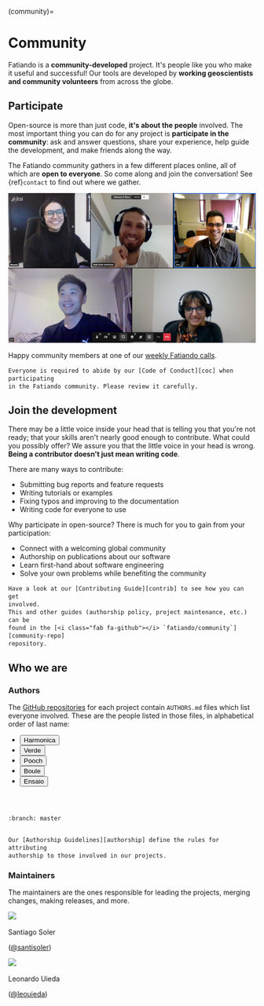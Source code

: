 (community)=
# Community

<p class="lead">
Fatiando is a <strong>community-developed</strong> project. It's people
like you who make it useful and successful!
Our tools are developed by <strong>working geoscientists and community
volunteers</strong> from across the globe.
</p>

## <i class="fa fa-comments"></i> Participate

Open-source is more than just code, **it's about the people** involved.
The most important thing you can do for any project is **participate in the
community**: ask and answer questions, share your experience, help guide the
development, and make friends along the way.

The Fatiando community gathers in a few different places online, all of which
are **open to everyone**.
So come along and join the conversation!
See {ref}`contact` to find out where we gather.

<div class="row text-muted align-items-center fs-6">
<div class="col-md-9">
<img class="mb-3" src="../_static/fatiando-community-call.png" title="Screenshot from a virtual Fatiando weekly call.">
</div>
<div class="col-md-3">

Happy community members at one of our [weekly Fatiando calls](contact).

</div>
</div>

```{important}
Everyone is required to abide by our [Code of Conduct][coc] when participating
in the Fatiando community. Please review it carefully.
```

## <i class="fa fa-cog"></i> Join the development

There may be a little voice inside your head that is telling you that you're
not ready; that your skills aren't nearly good
enough to contribute.
What could you possibly offer?
We assure you that the little voice in your head is wrong.
**Being a contributor doesn't just mean writing code**.

There are many ways to contribute:

<ul class="fa-ul">
  <li><i class="fa-li fa fa-bug fa-fw"></i> Submitting bug reports and feature requests</li>
  <li><i class="fa-li fa fa-book fa-fw"></i> Writing tutorials or examples</li>
  <li><i class="fa-li fa fa-hammer fa-fw"></i> Fixing typos and improving to the documentation</li>
  <li><i class="fa-li fa fa-terminal fa-fw"></i> Writing code for everyone to use</li>
</ul>

Why participate in open-source?
There is much for you to gain from your participation:

<ul class="fa-ul">
  <li><i class="fa-li fa fa-users fa-fw"></i> Connect with a welcoming global community</li>
  <li><i class="fa-li fa fa-copy fa-fw"></i> Authorship on publications about our software</li>
  <li><i class="fa-li fa fa-graduation-cap fa-fw"></i> Learn first-hand about software engineering</li>
  <li><i class="fa-li fa fa-people-carry fa-fw"></i> Solve your own problems while benefiting the community</li>
</ul>

```{admonition} Want to contribute to Fatiando?
Have a look at our [Contributing Guide][contrib] to see how you can get
involved.
This and other guides (authorship policy, project maintenance, etc.) can be
found in the [<i class="fab fa-github"></i> `fatiando/community`][community-repo]
repository.
```

## Who we are

### Authors

The [GitHub repositories][gh] for each project contain `AUTHORS.md` files which
list everyone involved.
These are the people listed in those files, in alphabetical order of last name:

<ul class="nav nav-pills mb-3" id="authors-tab" role="tablist">
  <li class="nav-item" role="presentation">
    <button
        class="nav-link active"
        id="authors-harmonica-tab"
        data-bs-toggle="pill"
        data-bs-target="#authors-harmonica"
        type="button"
        role="tab"
        aria-controls="authors-harmonica"
        aria-selected="true"
        aria-label="Harmonica"
    >
    <i class="fa fa-users"></i>
    Harmonica
    </button>
  </li>
  <li class="nav-item" role="presentation">
    <button
        class="nav-link"
        id="authors-verde-tab"
        data-bs-toggle="pill"
        data-bs-target="#authors-verde"
        type="button"
        role="tab"
        aria-controls="authors-verde"
        aria-selected="true"
        aria-label="Verde"
    >
    <i class="fa fa-users"></i>
    Verde
    </button>
  </li>
  <li class="nav-item" role="presentation">
    <button
        class="nav-link"
        id="authors-pooch-tab"
        data-bs-toggle="pill"
        data-bs-target="#authors-pooch"
        type="button"
        role="tab"
        aria-controls="authors-pooch"
        aria-selected="true"
        aria-label="Pooch"
    >
    <i class="fa fa-users"></i>
    Pooch
    </button>
  </li>
  <li class="nav-item" role="presentation">
    <button
        class="nav-link"
        id="authors-boule-tab"
        data-bs-toggle="pill"
        data-bs-target="#authors-boule"
        type="button"
        role="tab"
        aria-controls="authors-boule"
        aria-selected="true"
        aria-label="Boule"
    >
    <i class="fa fa-users"></i>
    Boule
    </button>
  </li>
  <li class="nav-item" role="presentation">
    <button
        class="nav-link"
        id="authors-ensaio-tab"
        data-bs-toggle="pill"
        data-bs-target="#authors-ensaio"
        type="button"
        role="tab"
        aria-controls="authors-ensaio"
        aria-selected="true"
        aria-label="Ensaio"
    >
    <i class="fa fa-users"></i>
    Ensaio
    </button>
  </li>
</ul>
<div class="tab-content" id="authors-tabContent">
  <div
      class="tab-pane fade show active"
      id="authors-harmonica"
      role="tabpanel"
      aria-labelledby="authors-harmonica-tab"
  >

```{fatiando-authors} harmonica
```

  </div>
  <div
      class="tab-pane fade"
      id="authors-verde"
      role="tabpanel"
      aria-labelledby="authors-verde-tab"
  >

```{fatiando-authors} verde
```

  </div>
  <div
      class="tab-pane fade"
      id="authors-pooch"
      role="tabpanel"
      aria-labelledby="authors-pooch-tab"
  >

```{fatiando-authors} pooch
```

  </div>
  <div
      class="tab-pane fade"
      id="authors-boule"
      role="tabpanel"
      aria-labelledby="authors-boule-tab"
  >

```{fatiando-authors} boule
:branch: master
```

  </div>
  <div
      class="tab-pane fade"
      id="authors-ensaio"
      role="tabpanel"
      aria-labelledby="authors-ensaio-tab"
  >

```{fatiando-authors} ensaio
```

  </div>
</div>


```{note}
Our [Authorship Guidelines][authorship] define the rules for attributing
authorship to those involved in our projects.
```

### Maintainers

The maintainers are the ones responsible for leading the projects, merging
changes, making releases, and more.

<div class="row gy-3 gx-2">
<div class="col-4 col-sm-3 col-md-2 d-flex align-items-stretch">
  <div class="card">
    <img class="card-img-top" src="https://github.com/santisoler.png">
    <div class="card-body text-center">
      <p class="card-title fw-bold fs-6">
        Santiago Soler
      </p>
      <p class="card-text text-muted fs-6">
        (<a href="https://github.com/santisoler">@santisoler</a>)
      </p>
    </div>
  </div>
</div>
<div class="col-4 col-sm-3 col-md-2 gx-2 d-flex align-items-stretch">
  <div class="card">
    <img class="card-img-top" src="https://github.com/leouieda.png">
    <div class="card-body text-center">
      <p class="card-title fw-bold fs-6">
        Leonardo Uieda
      </p>
      <p class="card-text text-muted fs-6">
        (<a href="https://github.com/leouieda">@leouieda</a>)
      </p>
    </div>
  </div>
</div>
</div>

[coc]: https://github.com/fatiando/community/blob/main/CODE_OF_CONDUCT.md
[contrib]: https://github.com/fatiando/community/blob/main/CONTRIBUTING.md
[community-repo]: https://github.com/fatiando/community
[gh]: https://github.com/fatiando
[notes]: https://github.com/fatiando/community
[authorship]: https://github.com/fatiando/community/blob/main/AUTHORSHIP.md
